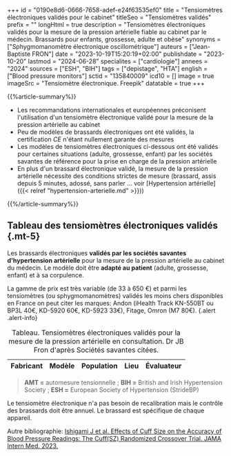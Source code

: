+++
id = "0190e8d6-0666-7658-adef-e24f63535ef0"
title = "Tensiomètres électroniques validés pour le cabinet"
titleSeo = "Tensiomètres validés"
prefix = ""
longHtml = true
description = "Tensiomètres électroniques validés pour la mesure de la pression artérielle fiable au cabinet par le médecin. Brassards pour enfants, grossesse, adulte et obèse"
synonyms = ["Sphygmomanomètre électronique oscillométrique"]
auteurs = ["Jean-Baptiste FRON"]
date = "2023-10-19T15:20:19+02:00"
publishdate = "2023-10-20"
lastmod = "2024-06-28"
specialites = ["cardiologie"]
annees = "2024"
sources = ["ESH", "BIH"]
tags = ["depistage", "HTA"]
english = ["Blood pressure monitors"]
sctid = "135840009"
icd10 = []
image = true
imageSrc = "Tensiomètre électronique. Freepik"
datatable = true
+++

{{%article-summary%}}

- Les recommandations internationales et européennes préconisent l'utilisation d'un tensiomètre électronique validé pour la mesure de la pression artérielle au cabinet
- Peu de modèles de brassards électroniques ont été validés, la certification *CE* n'étant nullement garante des mesures
- Les modèles de tensiomètres électroniques ci-dessous ont été validés pour certaines situations (adulte, grossesse, enfant) par les sociétés savantes de référence pour la prise en charge de la pression artérielle
- En plus d'un brassard électronique validé, la mesure de la pression artérielle nécessite des conditions strictes de mesure (brassard, assis depuis 5 minutes, adossé, sans parler ... voir [Hypertension artérielle]({{< relref "hypertension-arterielle.md" >}}))

{{%/article-summary%}}

## Tableau des tensiomètres électroniques validés {.mt-5}

Les brassards électroniques **validés par les sociétés savantes d'hypertension artérielle** pour la mesure de la pression artérielle au cabinet du médecin. Le modèle doit être **adapté au patient** (adulte, grossesse, enfant) et à sa corpulence.

La gamme de prix est très variable (de 33 à 650 €) et parmi les tensiomètres (ou sphygmomanomètres) validés les moins chers disponibles en France on peut citer les marques: Andon (iHealth Track KN-550BT ou BP3L 40€, KD-5920 60€, KD-5923 33€), Fitage, Omron (M7 80€).
{.alert .alert-info}

<script type="application/ld+json">{"@context": "https://schema.org","@type": "Table","about": "Tensiomètres électroniques validés pour la mesure de la pression artérielle en consultation. Dr JB Fron d'après Sociétés savantes citées."}</script>
<table id="bp-monitors" class="table">
<caption><span class="font-weight-bold">Tableau.</span> Tensiomètres électroniques validés pour la mesure de la pression artérielle en consultation. Dr JB Fron d'après Sociétés savantes citées.</caption>
<thead>
  <tr>
    <th scope="col">Fabricant</th>
    <th scope="col">Modèle</th>
    <th scope="col">Population</th>
    <th scope="col">Lieu</th>
    <th scope="col">Évaluateur</th>
  </tr>
</thead>
</table>

> **AMT =** automesure tensionnelle ; **BIH =** British and Irish Hypertension Society ; **ESH =** European Society of Hypertension (StrideBP)

Le tensiomètre électronique n'a pas besoin de recalibration mais le contrôle des brassards doit être annuel. Le brassard est spécifique de chaque appareil.

Autre bibliographie: [Ishigami J et al. Effects of Cuff Size on the Accuracy of Blood Pressure Readings: The Cuff(SZ) Randomized Crossover Trial. JAMA Intern Med. 2023.](https://jamanetwork.com/journals/jamainternalmedicine/fullarticle/10.1001/jamainternmed.2023.3264)

<script>
window.addEventListener('load', () => {
  $(function () {
    $('#bp-monitors').DataTable({
      ajax: '/data/tensiometres.json',
      columns: [
        { data: 'Fabricant' },
        { data: 'Modèle' },
        { data: 'Population' },
        { data: 'Lieu' },
        { data: 'Evaluateur' }
      ]
    })
  })
})
</script>
